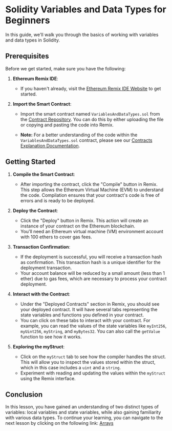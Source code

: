 # Solidity Variables and Data Types for Beginners

In this guide, we'll walk you through the basics of working with variables and data types in Solidity.

## Prerequisites

Before we get started, make sure you have the following:

1. **Ethereum Remix IDE**:
   - If you haven't already, visit the [Ethereum Remix IDE Website](https://remix.ethereum.org/) to get started.

2. **Import the Smart Contract**:
   - Import the smart contract named `VariablesAndDataTypes.sol` from the [Contract Repository](../contracts). You can do this by either uploading the file or copying and pasting the code into Remix.

   - **Note:** For a better understanding of the code within the `VariablesAndDataTypes.sol` contract, please see our [Contracts Explanation Documentation](../Contracts-Explanation/VARIABLES_AND_DATA_TYPES_CONTRACT_EXPLANATION.md).

## Getting Started

1. **Compile the Smart Contract**:
   - After importing the contract, click the "Compile" button in Remix. This step allows the Ethereum Virtual Machine (EVM) to understand the code. Compilation ensures that your contract's code is free of errors and is ready to be deployed.

2. **Deploy the Contract**:
   - Click the "Deploy" button in Remix. This action will create an instance of your contract on the Ethereum blockchain.
   - You'll need an Ethereum virtual machine (VM) environment account with 100 ethers to cover gas fees. 
   
3. **Transaction Confirmation**:
   - If the deployment is successful, you will receive a transaction hash as confirmation. This transaction hash is a unique identifier for the deployment transaction.
   - Your account balance will be reduced by a small amount (less than 1 ether) due to gas fees, which are necessary to process your contract deployment.

4. **Interact with the Contract**:
   - Under the "Deployed Contracts" section in Remix, you should see your deployed contract. It will have several tabs representing the state variables and functions you defined in your contract.
   - You can click on these tabs to interact with your contract. For example, you can read the values of the state variables like `myInt256`, `myUint256`, `myString`, and `myBytes32`. You can also call the `getValue` function to see how it works.

5. **Exploring the myStruct**:
   - Click on the `myStruct` tab to see how the compiler handles the struct. This will allow you to inspect the values stored within the struct, which in this case includes a `uint` and a `string`.
   - Experiment with reading and updating the values within the `myStruct` using the Remix interface.

## Conclusion

In this lesson, you have gained an understanding of two distinct types of variables: local variables and state variables, while also gaining familiarity with various data types. To continue your learning, you can navigate to the next lesson by clicking on the following link: [Arrays](Arrays.md)